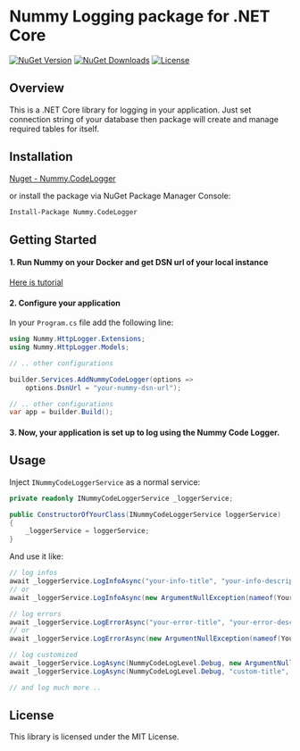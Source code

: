# Nummy Logging package for .NET Core

[![NuGet Version](https://img.shields.io/nuget/v/Nummy.CodeLogger.svg)](https://www.nuget.org/packages/Nummy.CodeLogger/)
[![NuGet Downloads](https://img.shields.io/nuget/dt/Nummy.CodeLogger.svg)](https://www.nuget.org/packages/Nummy.CodeLogger/)
[![License](https://img.shields.io/badge/license-MIT-blue.svg)](LICENSE)

## Overview

This is a .NET Core library for logging in your application.
Just set connection string of your database then package will create and manage required tables for itself.

## Installation

[Nuget - Nummy.CodeLogger](https://www.nuget.org/packages/Nummy.CodeLogger)

or install the package via NuGet Package Manager Console:

```bash
Install-Package Nummy.CodeLogger
```

## Getting Started

#### 1. Run Nummy on your Docker and get DSN url of your local instance

[Here is tutorial](https://github.com/solarvoyager/Nummy/blob/master/README.md)

#### 2. Configure your application

In your `Program.cs` file add the following line:

```csharp
using Nummy.HttpLogger.Extensions;
using Nummy.HttpLogger.Models;
```

```csharp
// .. other configurations

builder.Services.AddNummyCodeLogger(options => 
    options.DsnUrl = "your-nummy-dsn-url");

// .. other configurations
var app = builder.Build();
```

#### 3. Now, your application is set up to log using the Nummy Code Logger.

## Usage

Inject `INummyCodeLoggerService` as a normal service:

```csharp
private readonly INummyCodeLoggerService _loggerService;

public ConstructorOfYourClass(INummyCodeLoggerService loggerService)
{
    _loggerService = loggerService;
}
```

And use it like:

```csharp
// log infos
await _loggerService.LogInfoAsync("your-info-title", "your-info-description");
// or
await _loggerService.LogInfoAsync(new ArgumentNullException(nameof(YourClass.Property)));

// log errors
await _loggerService.LogErrorAsync("your-error-title", "your-error-description");
// or
await _loggerService.LogErrorAsync(new ArgumentNullException(nameof(YourClass.Property)));

// log customized
await _loggerService.LogAsync(NummyCodeLogLevel.Debug, new ArgumentNullException(nameof(YourClass.Property)));
await _loggerService.LogAsync(NummyCodeLogLevel.Debug, "custom-title", "custom-description");

// and log much more ..
```

## License

This library is licensed under the MIT License.